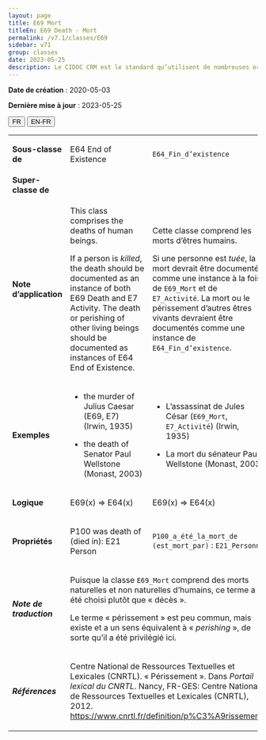 ```yaml
---
layout: page
title: E69 Mort
titleEn: E69 Death - Mort
permalink: /v7.1/classes/E69
sidebar: v71
group: classes
date: 2023-05-25
description: Le CIDOC CRM est le standard qu’utilisent de nombreuses organisations pour l’échange et l’intégration de jeux de données et de spécifications patrimoniales. Il est développé et maintenu à jour exclusivement en anglais par le CRM SIG, un sous-groupe du Conseil international des musées (ICOM). Ceci est une traduction officielle en français développée par la Traduction en français du CIDOC CRM, une initiative qui offre une version française à jour et accessible ouvertement et gratuitement du standard CIDOC CRM et en démocratise l'usage dans la communauté patrimoniale francophone. ------------ The CIDOC CRM is the standard used by many heritage organizations for the exchange and integration of museum collection datasets and specifications. It is developed and maintained exclusively in English by the CRM SIG, a subgroup of the International Council of Museums (ICOM). This is an official translation developed by the Traduction en français du CIDOC CRM, an initiative offering an open, up-to-date, and free French version of the CIDOC CRM standard, and democratizing its use in the francophone heritage community.
---
```


**Date de création** : 2020-05-03

**Dernière mise à jour** : 2023-05-25

<div class="lang-buttons">
 <button id="fr" class="activate">FR</button>
 <button id="en-fr">EN-FR</button>
</div>

<table>
<tbody>
<tr>
<td><strong>Sous-classe de</strong></td>
<td class="en">
<p>E64 End of Existence</p>
</td>
<td>
<p><code class="language-plaintext highlighter-rouge">E64_Fin_d’existence</code> </p>
</td>
</tr>
<tr>
<td><strong>Super-classe de</strong></td>
<td class="en">
</td>
<td>
</td>
</tr>
<tr>
<td><strong>Note d’application</strong></td>
<td class="en">
<p>This class comprises the deaths of human beings. </p>
<p>If a person is <em>killed</em>, the death should be documented as an instance of both E69 Death and E7 Activity. The death or perishing of other living beings should be documented as instances of E64 End of Existence.</p>
</td>
<td>
<p>Cette classe comprend les morts d’êtres humains. </p>
<p>Si une personne est <em>tuée</em>, la mort devrait être documentée comme une instance à la fois de <code class="language-plaintext highlighter-rouge">E69_Mort</code> et de <code class="language-plaintext highlighter-rouge">E7_Activité</code>. La mort ou le périssement d’autres êtres vivants devraient être documentés comme une instance de <code class="language-plaintext highlighter-rouge">E64_Fin_d’existence</code>. </p>
</td>
</tr>
<tr>
<td><strong>Exemples</strong></td>
<td class="en">
<ul>
<li><p>the murder of Julius Caesar (E69, E7) (Irwin, 1935)</p>
</li>
<li><p>the death of Senator Paul Wellstone (Monast, 2003)</p>
</li>
</ul>
</td>
<td>
<ul>
<li><p>L’assassinat de Jules César (<code class="language-plaintext highlighter-rouge">E69_Mort</code>,  <code class="language-plaintext highlighter-rouge">E7_Activité</code>) (Irwin, 1935)</p>
</li>
<li><p>La mort du sénateur Paul Wellstone (Monast, 2003)</p>
</li>
</ul>
</td>
</tr>
<tr>
<td><strong>Logique</strong></td>
<td class="en">
<p>E69(x) ⇒ E64(x)</p>
</td>
<td>
<p>E69(x) ⇒ E64(x)</p>
</td>
</tr>
<tr>
<td><strong>Propriétés</strong></td>
<td class="en">
<p>P100 was death of (died in): E21 Person</p>
</td>
<td>
<p><code class="language-plaintext highlighter-rouge">P100_a_été_la_mort_de (est_mort_par)</code> : <code class="language-plaintext highlighter-rouge">E21_Personne</code> </p>
</td>
</tr>
<tr>
<td><strong><em>Note de traduction</em></strong></td>
<td colspan="2">
<p>Puisque la classe <code class="language-plaintext highlighter-rouge">E69_Mort</code> comprend des morts naturelles et non naturelles d’humains, ce terme a été choisi plutôt que « décès ». </p>
<p>Le terme  « périssement » est peu commun, mais existe et a un sens équivalent à « <em>perishing </em>», de sorte qu’il a été privilégié ici. </p>
</td>
</tr>
<tr>
<td><strong><em>Références</em></strong></td>
<td colspan="2">
<p>Centre National de Ressources Textuelles et Lexicales (CNRTL). « Périssement ». Dans <em>Portail lexical du CNRTL</em>. Nancy, FR-GES: Centre National de Ressources Textuelles et Lexicales (CNRTL), 2012.<a href="https://www.cnrtl.fr/definition/p%C3%A9rissement"><span class="underline"> </span></a><a href="https://www.cnrtl.fr/definition/p%C3%A9rissement"><span class="underline">https://www.cnrtl.fr/definition/p%C3%A9rissement</span></a>.</p>
</td>
</tr>
</tbody>
</table>
